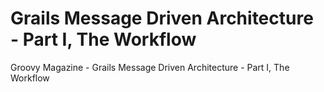 Grails Message Driven Architecture - Part I, The Workflow
===========================

Groovy Magazine - Grails Message Driven Architecture - Part I, The Workflow
